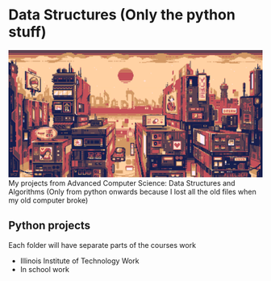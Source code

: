 # Data Structures (Only the python stuff)
![alt text](https://github.com/matt-berk/data-structures/blob/main/lhnvupvps4h91.gif?raw=true)
My projects from Advanced Computer Science: Data Structures and Algorithms (Only from python onwards because I lost all the old files when my old computer broke)
## Python projects
Each folder will have separate parts of the courses work
- Illinois Institute of Technology Work
- In school work
